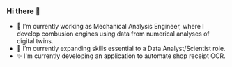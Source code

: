 ### Hi there 👋

- 🔭 I’m currently working as Mechanical Analysis Engineer, where I develop combusion engines using data from numerical analyses of digital twins.
- 🌱 I’m currently expanding skills essential to a Data Analyst/Scientist role.
- ✨ I'm currently developing an application to automate shop receipt OCR.


<!--
**MichSobo/MichSobo** is a ✨ _special_ ✨ repository because its `README.md` (this file) appears on your GitHub profile.

Here are some ideas to get you started:
- 📫 How to reach me: ...

-->
